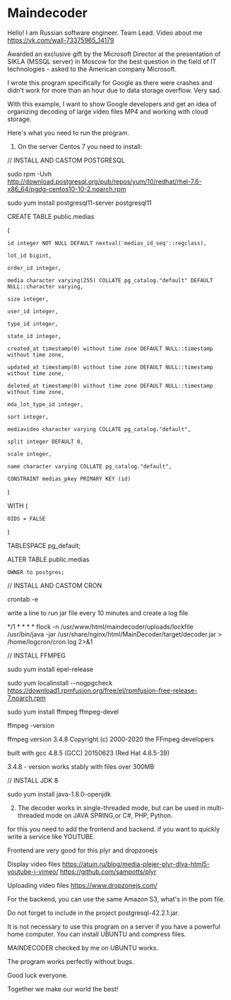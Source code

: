 # Maindecoder

Hello! I am Russian software engineer. Team Lead. Video about me https://vk.com/wall-73375965_14179

Awarded an exclusive gift by the Microsoft Director at the presentation of SIKLA (MSSQL server) in Moscow for the best question in the field of IT technologies  - asked to the American company Microsoft.

I wrote this program specifically for Google as there were crashes and didn’t work for more than an hour due to data storage overflow.
Very sad. 

With this example, I want to show Google developers and get an idea of organizing decoding of large video files MP4 and working with cloud storage.

Here's what you need to run the program.

1. On the server Centos 7 you need to install:
 
//  INSTALL AND CASTOM POSTGRESQL

sudo rpm -Uvh  http://download.postgresql.org/pub/repos/yum/10/redhat/rhel-7.6-x86_64/pgdg-centos10-10-2.noarch.rpm

sudo yum install postgresql11-server postgresql11

CREATE TABLE public.medias

(

    id integer NOT NULL DEFAULT nextval('medias_id_seq'::regclass),
    
    lot_id bigint,
    
    order_id integer,
    
    media character varying(255) COLLATE pg_catalog."default" DEFAULT NULL::character varying,
    
    size integer,
    
    user_id integer,
    
    type_id integer,
    
    state_id integer,
    
    created_at timestamp(0) without time zone DEFAULT NULL::timestamp without time zone,
    
    updated_at timestamp(0) without time zone DEFAULT NULL::timestamp without time zone,
    
    deleted_at timestamp(0) without time zone DEFAULT NULL::timestamp without time zone,
    
    mda_lot_type_id integer,
    
    sort integer,
    
    mediavideo character varying COLLATE pg_catalog."default",
    
    split integer DEFAULT 0,
    
    scale integer,
    
    name character varying COLLATE pg_catalog."default",
    
    CONSTRAINT medias_pkey PRIMARY KEY (id)
    
)

WITH (

    OIDS = FALSE
    
)

TABLESPACE pg_default;

ALTER TABLE public.medias

    OWNER to postgres;
    
    
    
//  INSTALL AND CASTOM CRON

crontab -e

write a line to run jar file every 10 minutes and create a log file

*/1 * * * * flock -n /usr/www/html/maindecoder/uploads/lockfile /usr/bin/java -jar /usr/share/nginx/html/MainDecoder/target/decoder.jar > /home/logcron/cron.log 2>&1



//  INSTALL FFMPEG

sudo yum install epel-release

sudo yum localinstall --nogpgcheck https://download1.rpmfusion.org/free/el/rpmfusion-free-release-7.noarch.rpm

sudo yum install ffmpeg ffmpeg-devel

ffmpeg -version

ffmpeg version 3.4.8 Copyright (c) 2000-2020 the FFmpeg developers

built with gcc 4.8.5 (GCC) 20150623 (Red Hat 4.8.5-39)

3.4.8 - version works stably with files over 300MB

//  INSTALL JDK 8 

sudo yum install java-1.8.0-openjdk

2. The decoder works in single-threaded mode, but can be used in multi-threaded mode on JAVA SPRING,or C#, PHP, Python.

for this you need to add the frontend and backend. if you want to quickly write a service like YOUTUBE.

Frontend are very good for this plyr and dropzonejs

Display video files https://atuin.ru/blog/media-plejer-plyr-dlya-html5-youtube-i-vimeo/ https://github.com/sampotts/plyr

Uploading video files https://www.dropzonejs.com/

For the backend, you can use the same Amazon S3, what's in the pom file.

Do not forget to include in the project postgresql-42.2.1.jar.

It is not necessary to use this program on a server if you have a powerful home computer. You can install UBUNTU and compress files.

MAINDECODER checked by me on UBUNTU works.

The program works perfectly without bugs. 

Good luck everyone. 

Together we make our world the best!















    
